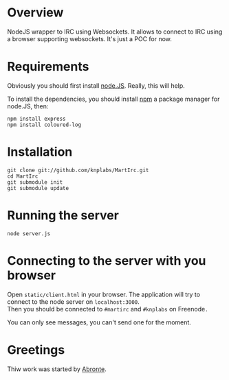 # Overview

NodeJS wrapper to IRC using Websockets. It allows to connect to IRC using a browser supporting websockets. It's just a POC for now.

# Requirements

Obviously you should first install [node.JS](https://github.com/ry/node). Really, this will help.

To install the dependencies, you should install [npm](https://github.com/isaacs/npm) a package manager for node.JS, then:

    npm install express
    npm install coloured-log

# Installation

    git clone git://github.com/knplabs/MartIrc.git
    cd MartIrc
    git submodule init
    git submodule update

# Running the server

    node server.js

# Connecting to the server with you browser

Open `static/client.html` in your browser. The application will try to connect to the node server on `localhost:3000`.  
Then you should be connected to `#martirc` and `#knplabs` on Freenode`.`

You can only see messages, you can't send one for the moment.


# Greetings

Thiw work was started by [Abronte](https://github.com/abronte/WebIRC).
